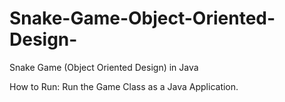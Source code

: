 # Snake-Game-Object-Oriented-Design-
Snake Game (Object Oriented Design) in Java

How to Run:
Run the Game Class as a Java Application. 
